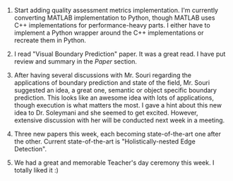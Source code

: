 1. Start adding quality assessment metrics implementation. I'm currently converting MATLAB implementation to Python, though MATLAB uses C++ implementations for performance-heavy parts. I either have to implement a Python wrapper around the C++ implementations or recreate them in Python. 

2. I read "Visual Boundary Prediction" paper. It was a great read. I have put review and summary in the _Paper_ section.

3. After having several discussions with Mr. Souri regarding the applications of boundary prediction and state of the field, Mr. Souri suggested an idea, a great one, semantic or object specific boundary prediction. This looks like an awesome idea with lots of applications, though execution is what matters the most. I gave a hint about this new idea to Dr. Soleymani and she seemed to get excited. However, extensive discussion with her will be conducted next week in a meeting.

4. Three new papers this week, each becoming state-of-the-art one after the other. Current state-of-the-art is "Holistically-nested Edge Detection".

5. We had a great and memorable Teacher's day ceremony this week. I totally liked it :)